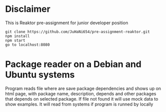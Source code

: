 # Disclaimer

This is Reaktor pre-assignment for junior developer position 

```
git clone https://github.com/JuHaNi654/pre-assignment-reaktor.git
npm install
npm start
go to localhost:8080
```

# Package reader on a Debian and Ubuntu systems

Program reads file where are save package dependencies and shows up on html page, with package name, description, depends and other packages that depends on selected package. If file not found it will use mock data to show examples. It will read from systems if program is runned by locally
